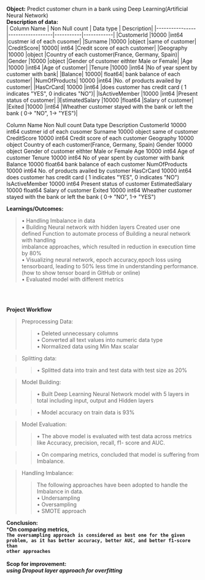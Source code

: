 **Object:**     Predict customer churn in a bank using Deep Learning(Artificial Neural Network)<br>
**Description of data:** <br>
| Column Name	 | Non Null count 	| Data type	| Description|
|----------------|------------------|-----------|------------|
|CustomerId	|10000	|int64	|custmer id of each cusomer|
|Surname	|10000	|object	|same of customer|
|CreditScore|	10000|	int64	|Credit score of each customer|
|Geography	|10000	|object	|Country of each customer(France, Germany, Spain)|
|Gender	|10000	|object	|Gender of customer eithter Male or Female|
|Age	|10000	|int64	|Age of customer|
|Tenure	|10000	|int64	|No of year spent by customer with bank|
|Balance|	10000|	float64|	bank balance of each customer|
|NumOfProducts|	10000	|int64	|No. of products availed by customer|
|HasCrCard|	10000	|int64	|does customer has credit card ( 1 indicates "YES", 0 indicates "NO")|
|IsActiveMember	|10000	|int64	|Present status of customer| 
|EstimatedSalary	|10000	|float64	|Salary of customer|
|Exited	|10000	|int64	|Wheather customer stayed with the bank or left the bank ( 0-> "NO", 1-> "YES")|



Column Name	Non Null count	Data type	Description
CustomerId	10000	int64	custmer id of each cusomer
Surname	10000	object	same of customer
CreditScore	10000	int64	Credit score of each customer
Geography	10000	object	Country of each customer(France, Germany, Spain)
Gender	10000	object	Gender of customer eithter Male or Female
Age	10000	int64	Age of customer
Tenure	10000	int64	No of year spent by customer with bank
Balance	10000	float64	bank balance of each customer
NumOfProducts	10000	int64	No. of products availed by customer
HasCrCard	10000	int64	does customer has credit card ( 1 indicates "YES", 0 indicates "NO")
IsActiveMember	10000	int64	Present status of customer 
EstimatedSalary	10000	float64	Salary of customer
Exited	10000	int64	Wheather customer stayed with the bank or left the bank ( 0-> "NO", 1-> "YES")



**Learnings/Outcomes:** <br>

>•	    Handling Imbalance in data<br>
>•	Building Neural network with hidden layers Created user one defined Function to automate process of Building a neural network with handling <br>imbalance approaches, which resulted in reduction in execution time by 80% <br>
>•	Visualizing neural network, epoch accuracy,epoch loss using tensorboard, leading to 50% less time in understanding performance.(how to show tensor board in GitHub or online)<br>
>•	Evaluated model with different metrics<br>
<br>
<br>


**Project Workflow**
</br>


>Preprocessing Data:<br>
>>•	Deleted unnecessary columns<br>
>>•	Converted all text values into numeric data type<br>
>>•	Normalized data using Min Max scalar<br>

>Splitting data:<br>

>>•	Splitted data into train and test data with test size as 20% <br>


>Model Building:<br>
>>•	Built Deep Learning Neural Network model with 5 layers in total including input, output and Hidden layers<br>
 
>>•	Model accuracy on train data is 93%<br>

>Model Evaluation:<br>
>>•	The above model is evaluated with test data across metrics like Accuracy, precision, recall, f1- score and AUC.<br>

>>•	On comparing metrics, concluded that model is suffering from Imbalance.<br>

>Handling Imbalance:<br>
>>The following approaches have been adopted to handle the Imbalance in data.<br>
>>•	Undersampling<br>
>>•	Oversampling<br>
>>•	SMOTE approach<br>



**Conclusion:**<br>
***On comparing metrics,<br>
<code>The oversampling approach is considered as best one for the given problem,
as it has better accuracy, better AUC, and better f1-score than other approaches</code><br>
<br>
**Scop for improvement:**<br>
*using Dropout layer approach for overfitting***






```python

```
